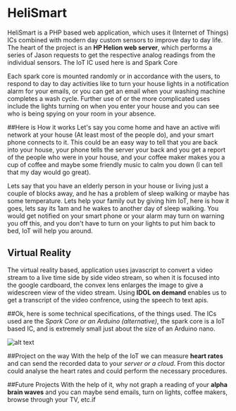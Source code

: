 # HeliSmart

HeliSmart is a PHP based web application, which uses it (Internet of Things) ICs combined with modern day custom sensors to improve day to day life.
The heart of the project is an **HP Helion web server**, which performs a series of Jason requests to get the respective analog readings from the individual sensors.
The IoT IC used here is and Spark Core

Each spark core is mounted randomly or in accordance with the users, to respond to day to day activities like to turn your house lights in a notification alarm for your emails, or you can get an email when your washing machine completes a wash cycle.
Further use of or the more complicated uses include the lights turning on when you enter your house and you can see who is being spying on your room in your absence.

##Here is How it works
Let's say you come home and have an active wifi network at your house (At least most of the people do), and your smart phone connects to it. This could be an easy way to tell that you are back into your house, your phone tells the server your back and you get a report of the people who were in your house, and your coffee maker makes you a cup of coffee and maybe some friendly music to calm you down (I can tell that my day would go great).

Lets say that you have an elderly person in your house or living just a couple of blocks away, and he has a problem of sleep walking or maybe has some temperature. Lets help your family out by giving him IoT, here is how it goes, lets say its 1am and he wakes to another day of sleep walking. You would get notified on your smart phone or your alarm may turn on warning you off this, and you don't have to turn on your lights to put him back to bed, IoT will help you around.

## Virtual Reality
The virtual reality based, application uses javascript to convert a video stream to a live time side by side video stream, so when it is focused into the google cardboard, the convex lens enlarges the image to give a widescreen view of the video stream.
Using **IDOL on demand** enables us to get a transcript of the video confrence, using the speech to text apis.

##Ok, here is some technical specifications, of the things used.
The ICs used are the *Spark Core or an Arduino (alternative)*, the spark core is a IoT based IC, and is extremely small just about the size of an Arduino nano.


![alt text][logo]

[logo]: http://cdn.instructables.com/F2A/0NRL/I3VHJHQF/F2A0NRLI3VHJHQF.MEDIUM.jpg "Spark Core"

##Project on the way
With the help of the IoT we can measure **heart rates** and can send the recorded data to your *server or a cloud*. From this doctor could analyse the heart rates and could perform the necessary procedures.

##Future Projects
With the help of it, why not graph a reading of your **alpha brain waves** and you can maybe send emails, turn on lights, coffee makers, browse through your TV, etc.if
